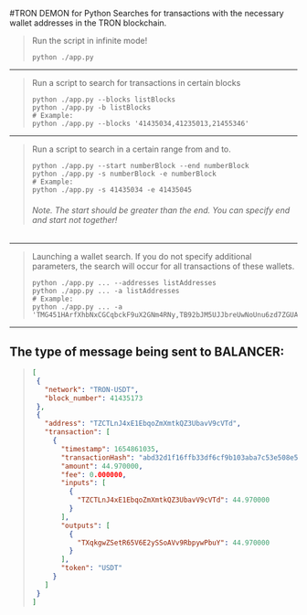#TRON DEMON for Python
Searches for transactions with the necessary wallet addresses in the TRON blockchain.

> Run the script in infinite mode!
> ```shell
> python ./app.py
> ```
-------
> Run a script to search for transactions in certain blocks
> ```shell
> python ./app.py --blocks listBlocks
> python ./app.py -b listBlocks
> # Example:
> python ./app.py --blocks '41435034,41235013,21455346'
> ```
-------
> Run a script to search in a certain range from and to.
> ```shell
> python ./app.py --start numberBlock --end numberBlock
> python ./app.py -s numberBlock -e numberBlock
> # Example:
> python ./app.py -s 41435034 -e 41435045
> ```
> ###### Note. The start should be greater than the end. You can specify end and start not together!
-------
> Launching a wallet search. If you do not specify additional parameters, the search will occur for all transactions of these wallets.
> ```shell
> python ./app.py ... --addresses listAddresses
> python ./app.py ... -a listAddresses
> # Example:
> python ./app.py ... -a 'TMG451HArfXhbNxCGCqbckF9uX2GNm4RNy,TB92bJM5UJJbreUwNoUnu6zd7ZGUAGwLHe'
> ```
-------
## The type of message being sent to BALANCER:

>```json
>[
>  {
>    "network": "TRON-USDT",
>    "block_number": 41435173
>  },
>  {
>    "address": "TZCTLnJ4xE1EbqoZmXmtkQZ3UbavV9cVTd", 
>    "transaction": [
>      {
>        "timestamp": 1654861035,
>        "transactionHash": "abd32d1f16ffb33df6cf9b103aba7c53e508e5be20cb0407b76c7581c72f4dbb",
>        "amount": 44.970000,
>        "fee": 0.000000,
>        "inputs": [
>          {
>            "TZCTLnJ4xE1EbqoZmXmtkQZ3UbavV9cVTd": 44.970000
>          }
>        ],
>        "outputs": [
>          {
>            "TXqkgwZSetR65V6E2ySSoAVv9RbpywPbuY": 44.970000
>          }
>        ], 
>        "token": "USDT"
>      }
>    ]
>  }
>]
>```
